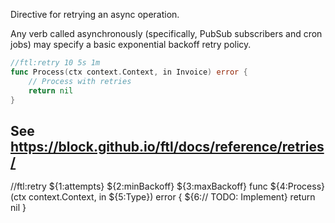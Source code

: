 Directive for retrying an async operation.

Any verb called asynchronously (specifically, PubSub subscribers and cron jobs) may specify a basic exponential backoff retry policy.

```go
//ftl:retry 10 5s 1m
func Process(ctx context.Context, in Invoice) error {
    // Process with retries
    return nil
}
```

See https://block.github.io/ftl/docs/reference/retries/
---

//ftl:retry ${1:attempts} ${2:minBackoff} ${3:maxBackoff}
func ${4:Process}(ctx context.Context, in ${5:Type}) error {
	${6:// TODO: Implement}
	return nil
}
